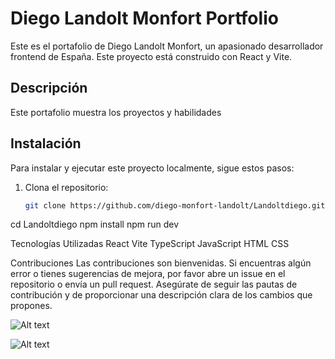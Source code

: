 # Diego Landolt Monfort Portfolio

Este es el portafolio de Diego Landolt Monfort, un apasionado desarrollador frontend de España. 
Este proyecto está construido con React y Vite.

## Descripción
Este portafolio muestra los proyectos y habilidades

## Instalación
Para instalar y ejecutar este proyecto localmente, sigue estos pasos:

1. Clona el repositorio:
   ```sh
   git clone https://github.com/diego-monfort-landolt/Landoltdiego.git

cd Landoltdiego
npm install
npm run dev

Tecnologías Utilizadas
React
Vite
TypeScript
JavaScript
HTML
CSS

Contribuciones
Las contribuciones son bienvenidas. Si encuentras algún error o tienes sugerencias de mejora, por favor abre un issue en el repositorio o envía un pull request. Asegúrate de seguir las pautas de contribución y de proporcionar una descripción clara de los cambios que propones.

![Alt text](image.png)

![Alt text](image-2.png)